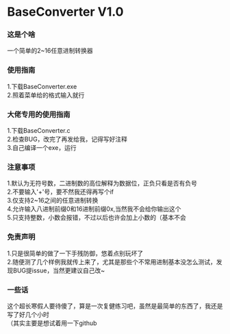 # BaseConverter V1.0

### 这是个啥
一个简单的2~16任意进制转换器  

### 使用指南
1.下载BaseConverter.exe  
2.照着菜单给的格式输入就行  

### 大佬专用的使用指南
1.下载BaseConverter.c  
2.检查BUG，改完了再发给我，记得写好注释  
3.自己编译一个exe，运行  

### 注意事项
1.默认为无符号数，二进制数的高位解释为数据位，正负只看是否有负号  
2.不要输入'+'号，要不然我还得再写个if  
3.仅支持2~16之间的任意进制转换  
4.允许输入八进制前缀0和16进制前缀0x,当然我不会给你输出这个  
5.只支持整数，小数会报错，不过以后也许会加上小数的（基本不会

### 免责声明
1.只是很简单的做了一下手残防御，悠着点别玩坏了  
2.随便测了几个样例我就传上来了，尤其是那些个不常用进制基本没怎么测试，发现BUG提issue，当然更建议自己改~

### 一些话
这个超长寒假人要待傻了，算是一次复健练习吧，虽然是最简单的东西了，我还是写了好几个小时  
（其实主要是想试着用一下github

